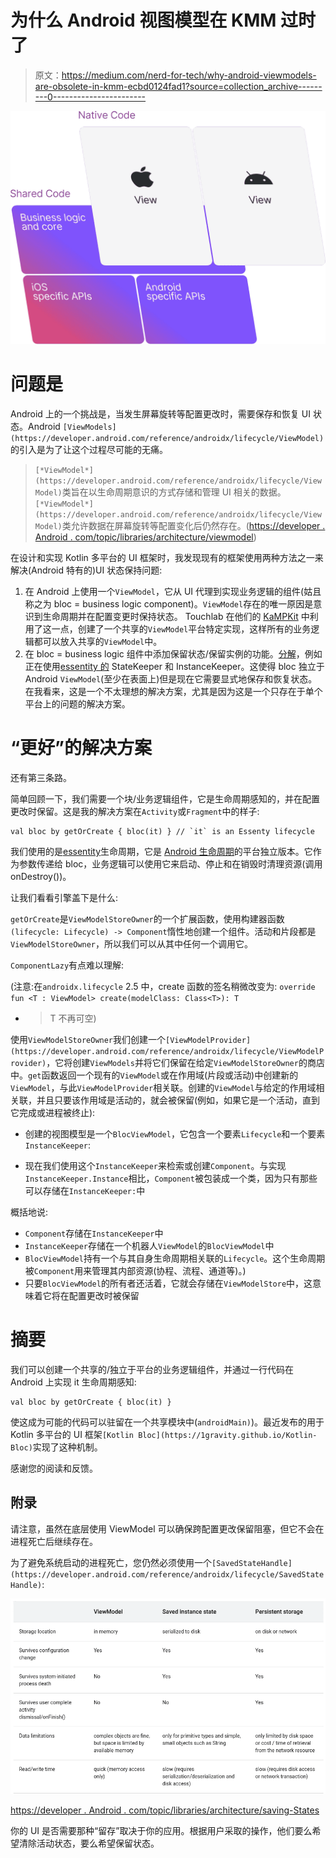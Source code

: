 # 为什么 Android 视图模型在 KMM 过时了

> 原文：<https://medium.com/nerd-for-tech/why-android-viewmodels-are-obsolete-in-kmm-ecbd0124fad1?source=collection_archive---------0----------------------->

![](img/5e2a07f0b557b4d3a92cd13978fab8fe.png)

# 问题是

Android 上的一个挑战是，当发生屏幕旋转等配置更改时，需要保存和恢复 UI 状态。Android `[ViewModels](https://developer.android.com/reference/androidx/lifecycle/ViewModel)`的引入是为了让这个过程尽可能的无痛。

> `[*ViewModel*](https://developer.android.com/reference/androidx/lifecycle/ViewModel)`类旨在以生命周期意识的方式存储和管理 UI 相关的数据。`[*ViewModel*](https://developer.android.com/reference/androidx/lifecycle/ViewModel)`类允许数据在屏幕旋转等配置变化后仍然存在。([https://developer . Android . com/topic/libraries/architecture/viewmodel](https://developer.android.com/topic/libraries/architecture/viewmodel))

在设计和实现 Kotlin 多平台的 UI 框架时，我发现现有的框架使用两种方法之一来解决(Android 特有的)UI 状态保持问题:

1.  在 Android 上使用一个`ViewModel`，它从 UI 代理到实现业务逻辑的组件(姑且称之为 bloc = business logic component)。`ViewModel`存在的唯一原因是意识到生命周期并在配置变更时保持状态。
    Touchlab 在他们的 [KaMPKit](https://github.com/touchlab/KaMPKit) 中利用了这一点，创建了一个共享的`ViewModel`平台特定实现，这样所有的业务逻辑都可以放入共享的`ViewModel`中。
2.  在 bloc = business logic 组件中添加保留状态/保留实例的功能。[分解](https://arkivanov.github.io/Decompose/)，例如正在使用[essentity 的](https://github.com/arkivanov/Essenty) StateKeeper 和 InstanceKeeper。这使得 bloc 独立于 Android `ViewModel`(至少在表面上)但是现在它需要显式地保存和恢复状态。在我看来，这是一个不太理想的解决方案，尤其是因为这是一个只存在于单个平台上的问题的解决方案。

# “更好”的解决方案

还有第三条路。

简单回顾一下，我们需要一个块/业务逻辑组件，它是生命周期感知的，并在配置更改时保留。这是我的解决方案在`Activity`或`Fragment`中的样子:

```
val bloc by getOrCreate { bloc(it) } // `it` is an Essenty lifecycle
```

我们使用的是[essentity](https://github.com/arkivanov/Essenty)生命周期，它是 [Android 生命周期](https://developer.android.com/reference/androidx/lifecycle/Lifecycle)的平台独立版本。它作为参数传递给 bloc，业务逻辑可以使用它来启动、停止和在销毁时清理资源(调用 onDestroy())。

让我们看看引擎盖下是什么:

`getOrCreate`是`ViewModelStoreOwner`的一个扩展函数，使用构建器函数`(lifecycle: Lifecycle) -> Component`惰性地创建一个组件。活动和片段都是`ViewModelStoreOwner`，所以我们可以从其中任何一个调用它。

`ComponentLazy`有点难以理解:

(注意:在`androidx.lifecycle` 2.5 中，create 函数的签名稍微改变为:
`override fun <T : ViewModel> create(modelClass: Class<T>): T`
- > T 不再可空)

使用`ViewModelStoreOwner`我们创建一个`[ViewModelProvider](https://developer.android.com/reference/androidx/lifecycle/ViewModelProvider)`，它将创建`ViewModels`并将它们保留在给定`ViewModelStoreOwner`的商店中。`get`函数返回一个现有的`ViewModel`或在作用域(片段或活动)中创建新的`ViewModel`，与此`ViewModelProvider`相关联。创建的`ViewModel`与给定的作用域相关联，并且只要该作用域是活动的，就会被保留(例如，如果它是一个活动，直到它完成或进程被终止):

*   创建的视图模型是一个`BlocViewModel`，它包含一个要素`Lifecycle`和一个要素`InstanceKeeper`:

*   现在我们使用这个`InstanceKeeper`来检索或创建`Component`。与实现`InstanceKeeper.Instance`相比，`Component`被包装成一个类，因为只有那些可以存储在`InstanceKeeper:`中

概括地说:

*   `Component`存储在`InstanceKeeper`中
*   `InstanceKeeper`存储在一个机器人`ViewModel`的`BlocViewModel`中
*   `BlocViewModel`持有一个与其自身生命周期相关联的`Lifecycle`。这个生命周期被`Component`用来管理其内部资源(协程、流程、通道等)。)
*   只要`BlocViewModel`的所有者还活着，它就会存储在`ViewModelStore`中，这意味着它将在配置更改时被保留

# 摘要

我们可以创建一个共享的/独立于平台的业务逻辑组件，并通过一行代码在 Android 上实现 it 生命周期感知:

```
val bloc by getOrCreate { bloc(it) }
```

使这成为可能的代码可以驻留在一个共享模块中(`androidMain)`)。最近发布的用于 Kotlin 多平台的 UI 框架`[Kotlin Bloc](https://1gravity.github.io/Kotlin-Bloc)`实现了这种机制。

感谢您的阅读和反馈。

## 附录

请注意，虽然在底层使用 ViewModel 可以确保跨配置更改保留阻塞，但它不会在进程死亡后继续存在。

为了避免系统启动的进程死亡，您仍然必须使用一个`[SavedStateHandle](https://developer.android.com/reference/androidx/lifecycle/SavedStateHandle)`:

![](img/0ce8df17bdcae18144378273fcacd30f.png)

[https://developer . Android . com/topic/libraries/architecture/saving-States](https://developer.android.com/topic/libraries/architecture/saving-states)

你的 UI 是否需要那种“留存”取决于你的应用。根据用户采取的操作，他们要么希望清除活动状态，要么希望保留状态。